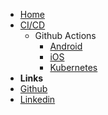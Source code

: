 <!-- markdownlint-disable-next-line first-line-heading -->

- [Home](/)
- [CI/CD](/es-mx/cicd/cicd.md)
  - Github Actions
    - [Android](/es-mx/cicd/github/android.md)
    - [iOS](/es-mx/cicd/github/ios.md)
    - [Kubernetes](/es-mx/cicd/github/kubernetes.md)
- **Links**
- [Github](https://github.com/karlosarr)
- [Linkedin](https://www.linkedin.com/in/karlosarr)